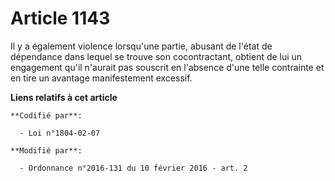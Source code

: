 # Article 1143

Il y a également violence lorsqu'une partie, abusant de l'état de dépendance dans lequel se trouve son cocontractant, obtient
de lui un engagement qu'il n'aurait pas souscrit en l'absence d'une telle contrainte et en tire un avantage manifestement
excessif.

**Liens relatifs à cet article**

	**Codifié par**:

	  - Loi n°1804-02-07

	**Modifié par**:

	  - Ordonnance n°2016-131 du 10 février 2016 - art. 2

